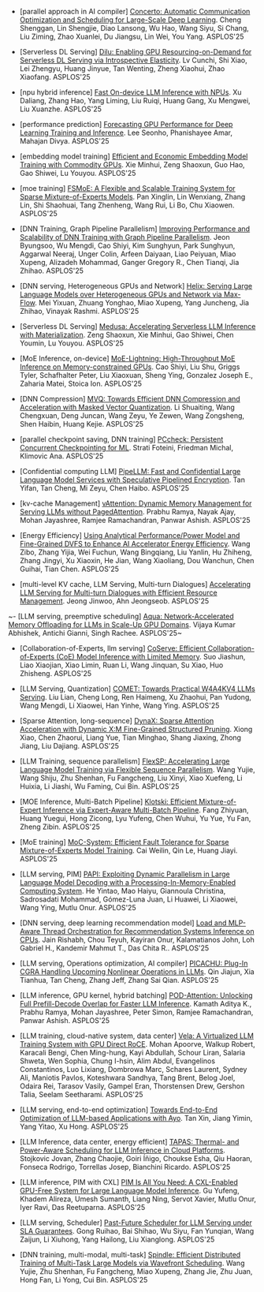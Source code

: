 - [parallel approach in AI compiler] [Concerto: Automatic Communication Optimization and Scheduling for Large-Scale Deep Learning](https://dl.acm.org/doi/pdf/10.1145/3669940.3707223). Cheng Shenggan, Lin Shengjie, Diao Lansong, Wu Hao, Wang Siyu, Si Chang, Liu Ziming, Zhao Xuanlei, Du Jiangsu, Lin Wei, You Yang. ASPLOS'25

- [Serverless DL Serving] [Dilu: Enabling GPU Resourcing-on-Demand for Serverless DL Serving via Introspective Elasticity](https://dl.acm.org/doi/pdf/10.1145/3669940.3707251). Lv Cunchi, Shi Xiao, Lei Zhengyu, Huang Jinyue, Tan Wenting, Zheng Xiaohui, Zhao Xiaofang. ASPLOS'25

- [npu hybrid inference] [Fast On-device LLM Inference with NPUs](https://dl.acm.org/doi/pdf/10.1145/3669940.3707239). Xu Daliang, Zhang Hao, Yang Liming, Liu Ruiqi, Huang Gang, Xu Mengwei, Liu Xuanzhe. ASPLOS'25

- [performance prediction] [Forecasting GPU Performance for Deep Learning Training and Inference](https://dl.acm.org/doi/pdf/10.1145/3669940.3707265). Lee Seonho, Phanishayee Amar, Mahajan Divya. ASPLOS'25

- [embedding model training] [Efficient and Economic Embedding Model Training with Commodity GPUs](https://dl.acm.org/doi/pdf/10.1145/3669940.3707245). Xie Minhui, Zeng Shaoxun, Guo Hao, Gao Shiwei, Lu Youyou. ASPLOS'25

- [moe training] [FSMoE: A Flexible and Scalable Training System for Sparse Mixture-of-Experts Models](https://dl.acm.org/doi/pdf/10.1145/3669940.3707272). Pan Xinglin, Lin Wenxiang, Zhang Lin, Shi Shaohuai, Tang Zhenheng, Wang Rui, Li Bo, Chu Xiaowen. ASPLOS'25

- [DNN Training, Graph Pipeline Parallelism] [Improving Performance and Scalability of DNN Training with Graph Pipeline Parallelism](https://dl.acm.org/doi/pdf/10.1145/3669940.3707220). Jeon Byungsoo, Wu Mengdi, Cao Shiyi, Kim Sunghyun, Park Sunghyun, Aggarwal Neeraj, Unger Colin, Arfeen Daiyaan, Liao Peiyuan, Miao Xupeng, Alizadeh Mohammad, Ganger Gregory R., Chen Tianqi, Jia Zhihao. ASPLOS'25

- [DNN serving, Heterogeneous GPUs and Network] [Helix: Serving Large Language Models over Heterogeneous GPUs and Network via Max-Flow](https://dl.acm.org/doi/pdf/10.1145/3669940.3707215). Mei Yixuan, Zhuang Yonghao, Miao Xupeng, Yang Juncheng, Jia Zhihao, Vinayak Rashmi. ASPLOS'25

- [Serverless DL Serving] [Medusa: Accelerating Serverless LLM Inference with Materialization](https://dl.acm.org/doi/pdf/10.1145/3669940.3707285). Zeng Shaoxun, Xie Minhui, Gao Shiwei, Chen Youmin, Lu Youyou. ASPLOS'25

- [MoE Inference, on-device] [MoE-Lightning: High-Throughput MoE Inference on Memory-constrained GPUs](https://dl.acm.org/doi/pdf/10.1145/3669940.3707267). Cao Shiyi, Liu Shu, Griggs Tyler, Schafhalter Peter, Liu Xiaoxuan, Sheng Ying, Gonzalez Joseph E., Zaharia Matei, Stoica Ion. ASPLOS'25

- [DNN Compression] [MVQ: Towards Efficient DNN Compression and Acceleration with Masked Vector Quantization](https://dl.acm.org/doi/pdf/10.1145/3669940.3707268). Li Shuaiting, Wang Chengxuan, Deng Juncan, Wang Zeyu, Ye Zewen, Wang Zongsheng, Shen Haibin, Huang Kejie. ASPLOS'25

- [parallel checkpoint saving, DNN training] [PCcheck: Persistent Concurrent Checkpointing for ML](https://dl.acm.org/doi/pdf/10.1145/3669940.3707255). Strati Foteini, Friedman Michal, Klimovic Ana. ASPLOS'25

- [Confidential computing LLM] [PipeLLM: Fast and Confidential Large Language Model Services with Speculative Pipelined Encryption](https://dl.acm.org/doi/pdf/10.1145/3669940.3707224). Tan Yifan, Tan Cheng, Mi Zeyu, Chen Haibo. ASPLOS'25

- [kv-cache Management] [vAttention: Dynamic Memory Management for Serving LLMs without PagedAttention](https://dl.acm.org/doi/pdf/10.1145/3669940.3707256). Prabhu Ramya, Nayak Ajay, Mohan Jayashree, Ramjee Ramachandran, Panwar Ashish. ASPLOS'25

- [Energy Efficiency] [Using Analytical Performance/Power Model and Fine-Grained DVFS to Enhance AI Accelerator Energy Efficiency](https://dl.acm.org/doi/pdf/10.1145/3669940.3707231). Wang Zibo, Zhang Yijia, Wei Fuchun, Wang Bingqiang, Liu Yanlin, Hu Zhiheng, Zhang Jingyi, Xu Xiaoxin, He Jian, Wang Xiaoliang, Dou Wanchun, Chen Guihai, Tian Chen. ASPLOS'25

- [multi-level KV cache, LLM Serving, Multi-turn Dialogues] [Accelerating LLM Serving for Multi-turn Dialogues with Efficient Resource Management](https://dl.acm.org/doi/pdf/10.1145/3676641.3716245). Jeong Jinwoo, Ahn Jeongseob. ASPLOS'25

~- [LLM serving, preemptive scheduling] [Aqua: Network-Accelerated Memory Offloading for LLMs in Scale-Up GPU Domains](https://dl.acm.org/doi/pdf/10.1145/3676641.3715983). Vijaya Kumar Abhishek, Antichi Gianni, Singh Rachee. ASPLOS'25~

- [Collaboration-of-Experts, llm serving] [CoServe: Efficient Collaboration-of-Experts (CoE) Model Inference with Limited Memory](https://dl.acm.org/doi/pdf/10.1145/3676641.3715986). Suo Jiashun, Liao Xiaojian, Xiao Limin, Ruan Li, Wang Jinquan, Su Xiao, Huo Zhisheng. ASPLOS'25

- [LLM Serving, Quantization] [COMET: Towards Practical W4A4KV4 LLMs Serving](https://dl.acm.org/doi/pdf/10.1145/3676641.3716252). Liu Lian, Cheng Long, Ren Haimeng, Xu Zhaohui, Pan Yudong, Wang Mengdi, Li Xiaowei, Han Yinhe, Wang Ying. ASPLOS'25

- [Sparse Attention, long-sequence] [DynaX: Sparse Attention Acceleration with Dynamic X:M Fine-Grained Structured Pruning](https://dl.acm.org/doi/pdf/10.1145/3676641.3715991). Xiong Xiao, Chen Zhaorui, Liang Yue, Tian Minghao, Shang Jiaxing, Zhong Jiang, Liu Dajiang. ASPLOS'25

- [LLM Training, sequence parallelism] [FlexSP: Accelerating Large Language Model Training via Flexible Sequence Parallelism](https://dl.acm.org/doi/pdf/10.1145/3676641.3715998). Wang Yujie, Wang Shiju, Zhu Shenhan, Fu Fangcheng, Liu Xinyi, Xiao Xuefeng, Li Huixia, Li Jiashi, Wu Faming, Cui Bin. ASPLOS'25

- [MOE Inference, Multi-Batch Pipeline] [Klotski: Efficient Mixture-of-Expert Inference via Expert-Aware Multi-Batch Pipeline](https://dl.acm.org/doi/pdf/10.1145/3676641.3716261). Fang Zhiyuan, Huang Yuegui, Hong Zicong, Lyu Yufeng, Chen Wuhui, Yu Yue, Yu Fan, Zheng Zibin. ASPLOS'25

- [MoE training] [MoC-System: Efficient Fault Tolerance for Sparse Mixture-of-Experts Model Training](https://dl.acm.org/doi/pdf/10.1145/3676641.3716006). Cai Weilin, Qin Le, Huang Jiayi. ASPLOS'25

- [LLM serving, PIM] [PAPI: Exploiting Dynamic Parallelism in Large Language Model Decoding with a Processing-In-Memory-Enabled Computing System](https://dl.acm.org/doi/pdf/10.1145/3676641.3716009). He Yintao, Mao Haiyu, Giannoula Christina, Sadrosadati Mohammad, Gómez-Luna Juan, Li Huawei, Li Xiaowei, Wang Ying, Mutlu Onur. ASPLOS'25

- [DNN serving, deep learning recommendation model] [Load and MLP-Aware Thread Orchestration for Recommendation Systems Inference on CPUs](https://dl.acm.org/doi/pdf/10.1145/3676641.3716003). Jain Rishabh, Chou Teyuh, Kayiran Onur, Kalamatianos John, Loh Gabriel H., Kandemir Mahmut T., Das Chita R.. ASPLOS'25

- [LLM serving, Operations optimization, AI compiler] [PICACHU: Plug-In CGRA Handling Upcoming Nonlinear Operations in LLMs](https://dl.acm.org/doi/pdf/10.1145/3676641.3716013). Qin Jiajun, Xia Tianhua, Tan Cheng, Zhang Jeff, Zhang Sai Qian. ASPLOS'25

- [LLM inference, GPU kernel, hybrid batching] [POD-Attention: Unlocking Full Prefill-Decode Overlap for Faster LLM Inference](https://dl.acm.org/doi/pdf/10.1145/3676641.3715996). Kamath Aditya K., Prabhu Ramya, Mohan Jayashree, Peter Simon, Ramjee Ramachandran, Panwar Ashish. ASPLOS'25

- [LLM training, cloud-native system, data center] [Vela: A Virtualized LLM Training System with GPU Direct RoCE](https://dl.acm.org/doi/pdf/10.1145/3676641.3716280). Mohan Apoorve, Walkup Robert, Karacali Bengi, Chen Ming-hung, Kayi Abdullah, Schour Liran, Salaria Shweta, Wen Sophia, Chung I-hsin, Alim Abdul, Evangelinos Constantinos, Luo Lixiang, Dombrowa Marc, Schares Laurent, Sydney Ali, Maniotis Pavlos, Koteshwara Sandhya, Tang Brent, Belog Joel, Odaira Rei, Tarasov Vasily, Gampel Eran, Thorstensen Drew, Gershon Talia, Seelam Seetharami. ASPLOS'25

- [LLM serving, end-to-end optimization] [Towards End-to-End Optimization of LLM-based Applications with Ayo](https://dl.acm.org/doi/pdf/10.1145/3676641.3716278). Tan Xin, Jiang Yimin, Yang Yitao, Xu Hong. ASPLOS'25

- [LLM Inference, data center, energy efficient] [TAPAS: Thermal- and Power-Aware Scheduling for LLM Inference in Cloud Platforms](https://dl.acm.org/doi/pdf/10.1145/3676641.3716025). Stojkovic Jovan, Zhang Chaojie, Goiri Íñigo, Choukse Esha, Qiu Haoran, Fonseca Rodrigo, Torrellas Josep, Bianchini Ricardo. ASPLOS'25

- [LLM inference, PIM with CXL] [PIM Is All You Need: A CXL-Enabled GPU-Free System for Large Language Model Inference](https://dl.acm.org/doi/pdf/10.1145/3676641.3716267). Gu Yufeng, Khadem Alireza, Umesh Sumanth, Liang Ning, Servot Xavier, Mutlu Onur, Iyer Ravi, Das Reetuparna. ASPLOS'25

- [LLM serving, Scheduler] [Past-Future Scheduler for LLM Serving under SLA Guarantees](https://dl.acm.org/doi/pdf/10.1145/3676641.3716011). Gong Ruihao, Bai Shihao, Wu Siyu, Fan Yunqian, Wang Zaijun, Li Xiuhong, Yang Hailong, Liu Xianglong. ASPLOS'25

- [DNN training, multi-modal, multi-task] [Spindle: Efficient Distributed Training of Multi-Task Large Models via Wavefront Scheduling](https://dl.acm.org/doi/pdf/10.1145/3676641.3715992). Wang Yujie, Zhu Shenhan, Fu Fangcheng, Miao Xupeng, Zhang Jie, Zhu Juan, Hong Fan, Li Yong, Cui Bin. ASPLOS'25
